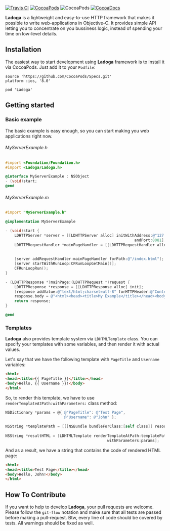 [![Travis CI](https://api.travis-ci.org/aperechnev/Ladoga.svg?branch=develop)](https://travis-ci.org/aperechnev/Ladoga) [![CocoaPods](https://img.shields.io/cocoapods/v/Ladoga.svg)](http://cocoapods.org/pods/Ladoga) ![CocoaPods](https://img.shields.io/cocoapods/p/Ladoga.svg) [![CocoaDocs](https://img.shields.io/cocoapods/metrics/doc-percent/Ladoga.svg)](http://cocoadocs.org/docsets/Ladoga/)

**Ladoga** is a lightweight and easy-to-use HTTP framework that makes it possible to write web-applications in Objective-C. It provides simple API letting you to concentrate on you bussiness logic, instead of spending your time on low-level details.

## Installation

The easiest way to start development using **Ladoga** framework is to install it via CocoaPods. Just add it to your `Podfile`:

```Podspec
source 'https://github.com/CocoaPods/Specs.git'
platform :ios, '8.0'

pod 'Ladoga'
```

## Getting started

### Basic example

The basic example is easy enough, so you can start making you web applications right now.

###### MyServerExample.h
```Objective-C
#import <Foundation/Foundation.h>
#import <Ladoga/Ladoga.h>

@interface MyServerExample : NSObject
- (void)start;
@end
```

###### MyServerExample.m
```Objective-C
#import "MyServerExample.h"

@implementation MyServerExample

- (void)start {
    LDHTTPServer *server = [[LDHTTPServer alloc] initWithAddress:@"127.0.0.1"
                                                         andPort:8081];
    LDHTTPRequestHandler *mainPageHandler = [[LDHTTPRequestHandler alloc] initWithHandler:self
                                                                                 selector:@selector(mainPage:)
                                                                                  methods:@[ @(LDHTTPMethodGET) ]];
    [server addRequestHandler:mainPageHandler forPath:@"/index.html"];
    [server startWithRunLoop:CFRunLoopGetMain()];
    CFRunLoopRun();
}

- (LDHTTPResponse *)mainPage:(LDHTTPRequest *)request {
    LDHTTPResponse *response = [[LDHTTPResponse alloc] init];
    [response addValue:@"text/html;charset=utf-8" forHTTPHeader:@"Content-Type"];
    response.body = @"<html><head><title>My Example</title></head><body>Hello, world!</body></html>";
    return response;
}

@end
```

### Templates

**Ladoga** also provides template system via `LDHTMLTemplate` class. You can specify your templates with some variables, and then render it with actual values.

Let's say that we have the following template with `PageTitle` and `Username` variables:

```HTML
<html>
<head><title>{{ PageTitle }}</title></head>
<body>Hello, {{ Username }}!</body>
</html>
```

So, to render this template, we have to use `renderTemplateAtPath:withParameters:` class method:

```Objective-C
NSDictionary *params = @{ @"PageTitle": @"Test Page",
                          @"Username": @"John" };
    
NSString *templatePath = [[[NSBundle bundleForClass:[self class]] resourcePath] stringByAppendingPathComponent:@"index.html"];
    
NSString *resultHTML = [LDHTMLTemplate renderTemplateAtPath:templatePath
                                             withParameters:params];
```

And as a result, we have a string that contains the code of rendered HTML page:

```HTML
<html>
<head><title>Test Page</title></head>
<body>Hello, John!</body>
</html>
```

## How To Contribute

If you want to help to develop **Ladoga**, your pull requests are welcome. Please follow the `git-flow` notation and make sure that all tests are passed before making a pull-request. Btw, every line of code should be covered by tests. All warnings should be fixed as well.

